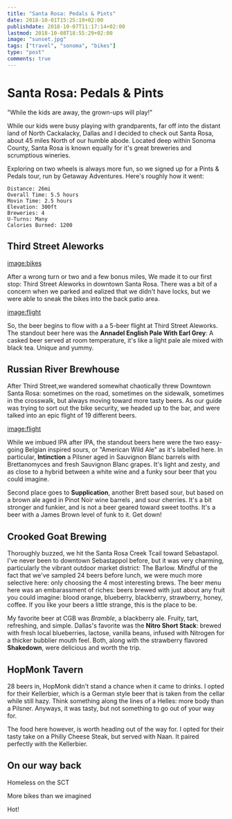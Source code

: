 ```yaml
---
title: "Santa Rosa: Pedals & Pints"
date: 2018-10-01T15:25:19+02:00
publishdate: 2018-10-07T11:17:14+02:00
lastmod: 2018-10-08T18:55:29+02:00
image: "sunset.jpg"
tags: ["travel", "sonoma", "bikes"]
type: "post"
comments: true
---
```

# Santa Rosa: Pedals & Pints
"While the kids are away, the grown-ups will play!"

While our kids were busy playing with grandparents, far off into the distant land of North Cackalacky, Dallas and I decided to check out Santa Rosa, about 45 miles North of our humble abode. Located deep within Sonoma County, Santa Rosa is known equally for it's great breweries and scrumptious wineries.

Exploring on two wheels is always more fun, so we signed up for a Pints & Pedals tour, run by Getaway Adventures. Here's roughly how it went:

````
Distance: 26mi 
Overall Time: 5.5 hours
Movin Time: 2.5 hours
Elevation: 300ft
Breweries: 4
U-Turns: Many
Calories Burned: 1200
````

<map>

## Third Street Aleworks

<image:bikes>


After a wrong turn or two and a few bonus miles, We made it to our first stop: Third Street Aleworks in downtown Santa Rosa.  There was a bit of a concern when we parked and ealized that we didn't have locks, but we were able to sneak the bikes into the back patio area. 

<image:flight>

So, the beer begins to flow with a a 5-beer flight at Third Street Aleworks. The standout beer here was the **Annadel English Pale With Earl Grey**: A casked beer served at room temperature, it's like a light pale ale mixed with black tea. Unique and yummy.

## Russian River Brewhouse

After Third Street,we wandered somewhat chaotically threw Downtown Santa Rosa: sometimes on the road, sometimes on the sidewalk, sometimes in the crosswalk, but always moving toward more tasty beers. As our guide was trying to sort out the bike security, we headed up to the bar, and were talked into an epic flight of 19 different beers.

<image:flight>

While we imbued IPA after IPA, the standout beers here were the two easy-going Belgian inspired sours, or "American Wild Ale" as it's labelled here.  In particular, **Intinction** a Pilsner aged in Sauvignon Blanc barrels with Brettanomyces and fresh Sauvignon Blanc grapes. It's light and zesty, and  as close to a hybrid between a white wine and a funky sour beer that you could imagine. 

Second place goes to **Supplication**, another Brett based sour, but based on a brown ale aged in Pinot Noir wine barrels , and sour cherries. It's a bit stronger and funkier, and is not a beer geared toward sweet tooths. It's a beer with a James Brown level of funk to it. Get down!

## Crooked Goat Brewing

Thoroughly buzzed, we hit the Santa Rosa Creek Tcail toward Sebastapol.  I've never been to downtown Sebastappol before, but it was very charming, particularly the vibrant outdoor market district: The Barlow. Mindful of the fact that we've sampled 24 beers before lunch, we were much more selective here: only choosing the 4 most interesting brews. The beer menu here was an embarassment of riches: beers brewed with just about any fruit  you could imagine: blood orange, blueberry, blackberry, strawberry, honey, coffee. If you like your beers a little strange, this is the place to be.

My favorite beer at CGB was *Bramble*, a blackberry ale. Fruity, tart, refreshing, and simple.  Dallas's favorite was the **Nitro Short Stack**: brewed with fresh local blueberries, lactose, vanilla beans, infused with Nitrogen for a thicker bubblier mouth feel. Both, along with the strawberry flavored **Shakedown**,  were delicious and worth the trip. 

## HopMonk Tavern

 28 beers in, HopMonk didn't stand a chance when it came to drinks. I opted for their Kellerbier, which is a German style beer that is taken from the cellar while still hazy. Think something along the lines of a Helles: more body than a Pilsner. Anyways, it was tasty, but not something to go out of your way for.

 The food here however, is worth heading out of the way for. I opted for their tasty take on a Philly Cheese Steak, but served with Naan. It paired perfectly with the Kellerbier. 

 ## On our way back 

 Homeless
 on the SCT

 More bikes than we imagined

 Hot!
 